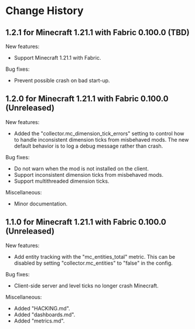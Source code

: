 Change History
==============


1.2.1 for Minecraft 1.21.1 with Fabric 0.100.0 (TBD)
-----------------------------------------------------------

New features:

- Support Minecraft 1.21.1 with Fabric.

Bug fixes:

- Prevent possible crash on bad start-up.


1.2.0 for Minecraft 1.21.1 with Fabric 0.100.0 (Unreleased)
-----------------------------------------------------------

New features:

- Added the "collector.mc_dimension_tick_errors" setting to control how to handle inconsistent dimension ticks from misbehaved mods. The new default behavior is to log a debug message rather than crash.

Bug fixes:

- Do not warn when the mod is not installed on the client.
- Support inconsistent dimension ticks from misbehaved mods.
- Support multithreaded dimension ticks.

Miscellaneous:

- Minor documentation.


1.1.0 for Minecraft 1.21.1 with Fabric 0.100.0 (Unreleased)
-----------------------------------------------------------

New features:

- Add entity tracking with the "mc_entities_total" metric. This can be disabled by setting "collector.mc_entities" to "false" in the config.

Bug fixes:

- Client-side server and level ticks no longer crash Minecraft.

Miscellaneous:

- Added "HACKING.md".
- Added "dashboards.md".
- Added "metrics.md".
